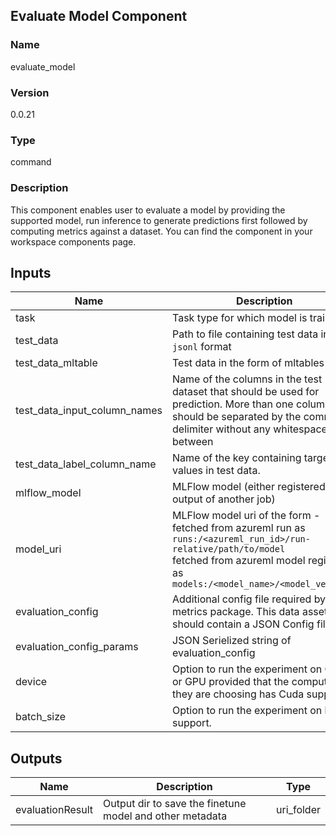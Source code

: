 ## Evaluate Model Component

### Name 

evaluate_model

### Version 

0.0.21

### Type 

command

### Description 

This component enables user to evaluate a model by providing the supported model, run inference to generate predictions first followed by computing metrics against a dataset. You can find the component in your workspace components page.

## Inputs 


| Name               | Description                                                                         | Type    | Optional |
| ------------------ | ----------------------------------------------------------------------------------- | ------- | ------- | 
| task         | Task type for which model is trained                                                                       | string  |  True     | 
| test_data | Path to file containing test data in `jsonl` format | uri_file | True
| test_data_mltable | Test data in the form of mltables | ml_table | True
| test_data_input_column_names | Name of the columns in the test dataset that should be used for prediction. More than one columns should be separated by the comma(,) delimiter without any whitespaces in between | string | True
| test_data_label_column_name | Name of the key containing target values in test data. | string | True
| mlflow_model |MLFlow model (either registered or output of another job) | mlflow_model | True
| model_uri |  MLFlow model uri of the form - <br> fetched from azureml run as `runs:/<azureml_run_id>/run-relative/path/to/model` <br> fetched from azureml model registry as `models:/<model_name>/<model_version>` | string | True
| evaluation_config          | Additional config file required by metrics package. This data asset should contain a JSON Config file. | uri_file    | True     |                                                |
| evaluation_config_params                       | JSON Serielized string of evaluation_config            | string | True                                                     |
| device | Option to run the experiment on CPU or GPU provided that the compute that they are choosing has Cuda support. | string | True
| batch_size | Option to run the experiment on batch support. | integer | True

## Outputs 

| Name                 | Description                                              | Type         |
| -------------------- | -------------------------------------------------------- | ------------ |
| evaluationResult | Output dir to save the finetune model and other metadata | uri_folder   |
